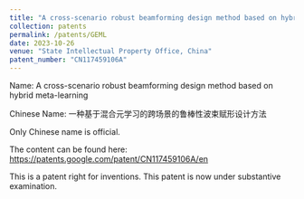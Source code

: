 ```yaml
---
title: "A cross-scenario robust beamforming design method based on hybrid meta-learning"
collection: patents
permalink: /patents/GEML
date: 2023-10-26
venue: "State Intellectual Property Office, China"
patent_number: "CN117459106A"
---
```

Name: A cross-scenario robust beamforming design method based on hybrid meta-learning

Chinese Name: 一种基于混合元学习的跨场景的鲁棒性波束赋形设计方法

Only Chinese name is official.

The content can be found here: https://patents.google.com/patent/CN117459106A/en

This is a patent right for inventions. This patent is now under substantive examination.
